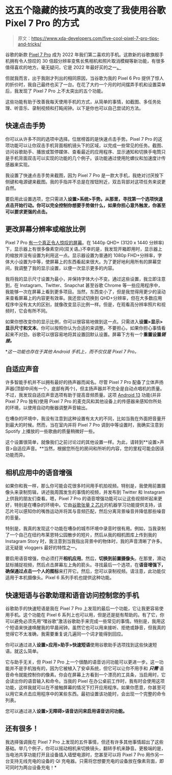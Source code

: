 # 这五个隐藏的技巧真的改变了我使用谷歌 Pixel 7 Pro 的方式

> 原文：<https://www.xda-developers.com/five-cool-pixel-7-pro-tips-and-tricks/>

谷歌的新款 [Pixel 7 Pro](https://www.xda-developers.com/google-pixel-7-pro-review/) 成为 2022 年我们第二喜欢的手机。这款新的谷歌旗舰手机拥有令人惊叹的 30 倍超分辨率变焦长焦相机和照片取消模糊等新功能，有很多值得喜欢的地方。毫无疑问，它是 2022 年最好买的之一[。](https://www.xda-developers.com/best-phones/)

但就我而言，出于我刚才列出的相同原因，当谷歌为我的 Pixel 6 Pro 提供了惊人的折价时，我自己最终也买了一台。在花了大约一个月的时间摆弄手机和设置菜单后，我发现了 Pixel 7 Pro 上不太突出的五个功能。

这些功能有助于改善我每天使用手机的方式，从简单的事情，如截图、多任务处理、听音乐、录制视频和打盹闹钟。以下是你也可以自己尝试的方法。

## 快速点击手势

你可以从许多不同的选项中选择。位居榜首的是快速点击手势。Pixel 7 Pro 的这项功能可以让你双击手机背面相机镜头下的区域，以完成一些常见的任务。截图、访问谷歌助手、播放或暂停媒体、查看最近的应用程序、显示通知和切换手电筒只是手机背面双击可以实现的功能的几个例子。该功能通过使用陀螺仪和加速度计传感器来实现。

我设置了快速点击手势来截图，因为 Pixel 7 Pro 是一款大手机，我绝对讨厌按下侧键和电源键来截图。我的手指并不总是在按钮附近，双击背部对这项任务来说更自然。

要启用此设置选项，您只需进入**设置>系统>手势。**从那里，寻找第一个选项**快速点击开始行动。你可以完全控制你想要手势做什么，如果你担心意外触发，你甚至可以要求更强的点击。**

## 更改屏幕分辨率或缩放比例

Pixel 7 Pro [有一个真正令人惊叹的屏幕](https://www.xda-developers.com/google-pixel-7-pro-display-review/)。在 1440p QHD+ (3120 x 1440 分辨率)下，显示器上有很多像素空间(双关语。)不幸的是，我发现开箱即用时，显示器上的缩放并没有设置为利用这一点。显示器设置为普通的 1080p FHD+分辨率，字体大小设置为中等，使屏幕上的东西看起来很大。为了更好地利用所有的屏幕空间，我调整了我的显示设置，以便一次显示更多的内容。

我将我的显示尺寸设置为最小，并保持字体大小不变。通过这些设置，我立即注意到，在 Instagram、Twitter、Snapchat 甚至谷歌 Chrome 等一些应用程序中，我能够一次在屏幕上看到更多项目。当然，东西变小了，但是我觉得用更少的滚动来查看屏幕上的内容更有效率。我还尝试切换到 QHD+分辨率，但在大多数应用程序中没有太大的区别，就像改变显示比例一样。但是，在观看高分辨率照片和视频时，它会有所不同。

如果你想改变你的显示比例，你可以很容易地做到这一点。只需进入**设置>显示>显示尺寸和文本**。你可以按照你认为合适的来调整。不要担心，如果你担心事情看起来不对劲，谷歌可以很容易地将其设置回默认设置。屏幕下方有一个**重置设置*链接。***

 **这一功能也存在于其他 Android 手机上，而不仅仅是 Pixel 7 Pro。*

## 自适应声音

许多智能手机并不以拥有最好的扬声器而闻名。尽管 Pixel 7 Pro 配备了立体声扬声器(顶部中间有一个，底部有两个)，但主扬声器并不完全是自动点唱机的质量。不过，我发现自适应声音选项有助于提高音频质量。这项 [Android 13](https://www.xda-developers.com/android-13/) 功能(并非 Pixel 7 Pro 独有)使用 Pixel 7 Pro 的麦克风和其他设备上的传感器来感知你所处的环境，以使用自动均衡器调整声音输出。

在嘈杂的环境中，我没有注意到这种设置有太大的不同，比如当我在外面把音量开到最大的时候。然而，当在室内并将 Pixel 7 Pro 调到中等设置时，我确实注意到 Spotify 上播放的一些歌曲的质量稍微好一些。

这个设置很简单，就像我们之前讨论过的其他设置一样。为此，请转到**设置>声音>自适应声音。**当然，根据您所在的房间和所听的内容，您的里程可能会因该功能而异。

## 相机应用中的语音增强

如果你和我一样，那么你可能会花很多时间用手机拍视频。特别是，我使用前置摄像头来录制剪辑，讲述我周围发生的事情的视频，并发布到 Twitter 和 Instagram 上供我的朋友们查看。嗯，Pixel 7 Pro 的语音增强功能可以让这些视频听起来更好，特别是在嘈杂的环境中。它由[谷歌张量 2 芯片](https://www.xda-developers.com/google-tensor-g2/)的机器学习功能提供支持，该芯片可以感知你的嘴唇运动并将其与音频匹配，然后分离背景噪音并降低那些噪音的音量。

特别是，我真的发现这个功能在嘈杂的城市环境中录音时很有用。例如，当我录制了一个自己在纽约布莱恩特公园散步的短片，然后从我的相机图库上传到我的 Instagram Story 时，我注意到当我指出背景中的物体时，我的声音清晰了许多。这无疑是 vloggers 最好的特性之一。

要启用语音增强，你必须打开**相机应用**。然后，**切换到前置摄像头**。在那里，滑动鼠标捕捉视频，然后点击屏幕左上角的箭头。寻找最后一个选项，在**语音增强下，**确保通过点击一个人的**图标**来打开它。然后，您可以录制视频。请注意，此功能仅适用于本机摄像头。Pixel 6 系列手机也提供这种功能。

## 快速短语与谷歌助理和语音访问控制您的手机

谷歌助手的快速短语是我在 Pixel 7 Pro 上发现的最后一个功能，它让我更容易使用手机。这个功能在 Pixel 6 系列上也可以用，但是还是挺有帮助的。有了它，你可以避免必须先用“嘿谷歌”激活谷歌助手来完成一些常见的事情。特别是，我用这个短语来快速唤醒我的早晨闹钟。虽然它也可以用来接听、拒绝或静音，但我真的觉得它不太准确，我需要重复说几遍同一个词才能得到回应。

你可以通过进入**设置>应用>助手>快速短语**使用谷歌助手选项找到这些快速短语。就这么简单。

它与助手无关，但 Pixel 7 Pro 上一个很酷的语音访问功能可以更进一步。这一功能并不是手机独有的，因为它被植入了安卓系统，但它可以让你不用手和 ***只需*** 语音命令就能控制你的像素。你会在屏幕上方看到一个漂亮的工具条，当启用时，它会读出你的语音输入和命令。当我的 Pixel 在办公桌前工作时，我有时会使用这项功能，这样我就可以在不接触屏幕的情况下打开应用程序。如果你愿意，你甚至可以用它来点击应用程序中的某些东西。最初设置该功能时，会出现一个完整的命令列表。

您可以通过进入**设置>无障碍>语音访问来启用语音访问功能。**

## 还有很多！

我选择强调我在 Pixel 7 Pro 上发现的五件事情，但还有许多其他事情超出了这些基础。举几个例子，你可以摇动相机来切换镜头，翻转手机来静音。更极端的是，当电池共享功能打开且设备插入墙壁电源时，您甚至可以将 Pixel 7 Pro 用作另一台支持无线充电的设备的 QI 充电器。只需将您想要充电的设备放在像素背面，即可同时为两台设备充电！*